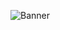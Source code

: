 ![Banner](https://capsule-render.vercel.app/api?type=venom&height=200&color=0:43cea2,100:185a9d&text=Hello,%20I'm%20Jyothis&textBg=false&desc=(he/him)&descAlign=79&fontAlign=50&descAlignY=70&fontColor=f7f5f5)
